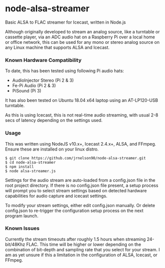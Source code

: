 # node-alsa-streamer
Basic ALSA to FLAC streamer for Icecast, written in Node.js

Although originally developed to stream an analog source, like a turntable or cassette player, 
via an ADC audio hat on a Raspberry Pi over a local home or office network, this can be used 
for any mono or stereo analog source on any Linux machine that supports ALSA and Icecast.

### Known Hardware Compatibility
To date, this has been tested using following Pi audio hats:
* AudioInjector Stereo (Pi 2 & 3)
* Fe-Pi Audio (Pi 2 & 3)
* PiSound (Pi 3)

It has also been tested on Ubuntu 18.04 x64 laptop using an AT-LP120-USB turntable.

As this is using Icecast, this is not real-time audio streaming, with usual 2-8 secs of latency 
depending on the settings used.

### Usage
This was written using NodeJS v10.x+, Icecast 2.4.x+, ALSA, and FFmpeg. Ensure these are installed
on your linux distro.

```
$ git clone https://github.com/jrnelson90/node-alsa-streamer.git
$ cd node-alsa-streamer
$ npm install
$ node alsa-streamer.js
```

Settings for the audio stream are auto-loaded from a config.json file in the root project directory. 
If there is no config.json file present, a setup process will prompt you to select stream settings 
based on detected hardware capabilities for audio capture and icecast settings.

To modify your stream settings, either edit config.json manually. Or delete config.json to 
re-trigger the configuration setup process on the next program launch.

### Known Issues
Currently the stream timeouts after roughly 1.5 hours when streaming 24-bit/48Khz FLAC. This time 
will be higher or lower depending on the combination of bit-depth and sampling rate that you select 
for your stream. I am as yet unsure if this a limitation in the configuration of ALSA, Icecast, or 
FFmpeg.